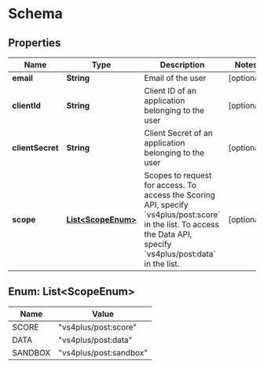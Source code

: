 

# Schema


## Properties

| Name | Type | Description | Notes |
|------------ | ------------- | ------------- | -------------|
|**email** | **String** | Email of the user |  [optional] |
|**clientId** | **String** | Client ID of an application belonging to the user |  [optional] |
|**clientSecret** | **String** | Client Secret of an application belonging to the user |  [optional] |
|**scope** | [**List&lt;ScopeEnum&gt;**](#List&lt;ScopeEnum&gt;) | Scopes to request for access. To access the Scoring API, specify &#x60;vs4plus/post:score&#x60; in the list. To access the Data API, specify &#x60;vs4plus/post:data&#x60; in the list. |  [optional] |



## Enum: List&lt;ScopeEnum&gt;

| Name | Value |
|---- | -----|
| SCORE | &quot;vs4plus/post:score&quot; |
| DATA | &quot;vs4plus/post:data&quot; |
| SANDBOX | &quot;vs4plus/post:sandbox&quot; |



